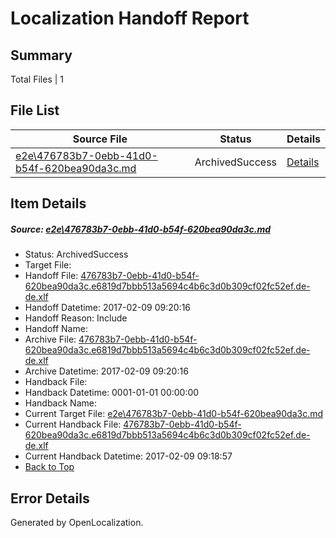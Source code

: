 # <a name='report-top'></a> Localization Handoff Report

## Summary
 Total Files | 1

## File List
 Source File | Status | Details 
 ----------- | ------ | ------- 
 [e2e\476783b7-0ebb-41d0-b54f-620bea90da3c.md](https://github.com/OpenLocalizationTestOrg/ol-test0/blob/8bd60205909901583eafa6632e3db5f3d2a55633/e2e/476783b7-0ebb-41d0-b54f-620bea90da3c.md) | ArchivedSuccess | [Details](#9579d9fdbd7dc0feff1d5663a730ab16685788e81)

## Item Details
##### <a name='9579d9fdbd7dc0feff1d5663a730ab16685788e81'></a> Source: [e2e\476783b7-0ebb-41d0-b54f-620bea90da3c.md](https://github.com/OpenLocalizationTestOrg/ol-test0/blob/8bd60205909901583eafa6632e3db5f3d2a55633/e2e/476783b7-0ebb-41d0-b54f-620bea90da3c.md)
* Status: ArchivedSuccess
* Target File: 
* Handoff File: [476783b7-0ebb-41d0-b54f-620bea90da3c.e6819d7bbb513a5694c4b6c3d0b309cf02fc52ef.de-de.xlf](https://github.com/OpenLocalizationTestOrg/ol-test0-handoff/blob/0fef6ef8397d19d3c1d4cf7d54a2bcb64ee74466/ol-handoff/OpenLocalizationTestOrg/ol-test0-dede/shujia/ht/476783b7-0ebb-41d0-b54f-620bea90da3c.e6819d7bbb513a5694c4b6c3d0b309cf02fc52ef.de-de.xlf)
* Handoff Datetime: 2017-02-09 09:20:16
* Handoff Reason: Include
* Handoff Name: 
* Archive File: [476783b7-0ebb-41d0-b54f-620bea90da3c.e6819d7bbb513a5694c4b6c3d0b309cf02fc52ef.de-de.xlf](https://github.com/OpenLocalizationTestOrg/ol-test0-handoff/blob/1a3c925a0658a76a1160bd7b9df2415a92832439/ol-archive/OpenLocalizationTestOrg/ol-test0-dede/shujia/ht/476783b7-0ebb-41d0-b54f-620bea90da3c.e6819d7bbb513a5694c4b6c3d0b309cf02fc52ef.de-de.xlf)
* Archive Datetime: 2017-02-09 09:20:16
* Handback File: 
* Handback Datetime: 0001-01-01 00:00:00
* Handback Name: 
* Current Target File: [e2e\476783b7-0ebb-41d0-b54f-620bea90da3c.md](https://github.com/OpenLocalizationTestOrg/ol-test0-dede/blob/51cd2c1433371b97107282d5c0561e3081c98256/e2e/476783b7-0ebb-41d0-b54f-620bea90da3c.md)
* Current Handback File: [476783b7-0ebb-41d0-b54f-620bea90da3c.e6819d7bbb513a5694c4b6c3d0b309cf02fc52ef.de-de.xlf](https://github.com/OpenLocalizationTestOrg/ol-test0-handback/blob/df5092419245028787141fb38aaae783eb4859d6/ol-handback/OpenLocalizationTestOrg/ol-test0-dede/shujia/ht/476783b7-0ebb-41d0-b54f-620bea90da3c.e6819d7bbb513a5694c4b6c3d0b309cf02fc52ef.de-de.xlf)
* Current Handback Datetime: 2017-02-09 09:18:57
* [Back to Top](#report-top)


## Error Details

Generated by OpenLocalization.
